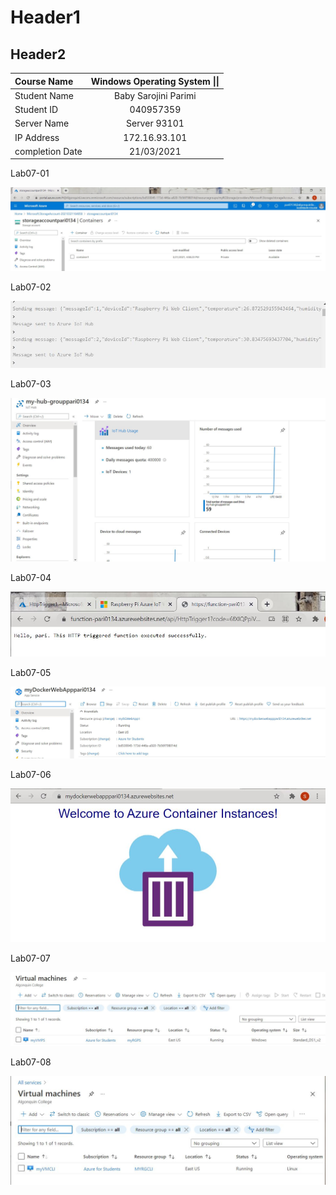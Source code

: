 # Header1
## Header2

| **Course Name** | **Windows Operating System \|\|**|
| :---------------| :-------------------------:| 
| Student Name    | Baby Sarojini Parimi       |
| Student ID      | 040957359                  |
| Server Name     | Server 93101               |
| IP Address      | 172.16.93.101              |
| completion Date | 21/03/2021                 |

Lab07-01

![image](https://github.com/pari0134/CST8242_Pari0134/blob/main/Lab7/01.JPG)

Lab07-02

![image](https://github.com/pari0134/CST8242_Pari0134/blob/main/Lab7/02.JPG)

Lab07-03

![image](https://github.com/pari0134/CST8242_Pari0134/blob/main/Lab7/03.JPG)

Lab07-04

![image](https://github.com/pari0134/CST8242_Pari0134/blob/main/Lab7/04.JPG)

Lab07-05

![image](https://github.com/pari0134/CST8242_Pari0134/blob/main/Lab7/05.JPG)

Lab07-06

![image](https://github.com/pari0134/CST8242_Pari0134/blob/main/Lab7/06.JPG)

Lab07-07

![image](https://github.com/pari0134/CST8242_Pari0134/blob/main/Lab7/07.JPG)

Lab07-08

![image](https://github.com/pari0134/CST8242_Pari0134/blob/Lab7-report/Lab7/08.JPG)
